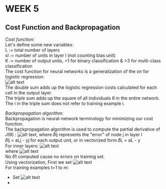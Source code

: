 # **WEEK 5**

## **Cost Function and Backpropagation**  

*Cost function:*  
Let's define some new variables:  
L := total number of layers  
sl := number of units in layer l (not counting bias unit)  
K := number of output units, =1 for binary classification & >3 for multi-class classification  
The cost function for neural networks is a generalization of the on for logistic regression:  
![alt text](https://i.imgur.com/UH2WFoK.jpg)  
The double sum adds up the logistic regression costs calculated for each cell in the output layer.  
The triple sum adds up the square of all individuals θ in the entire network.  
The i in the triple sum does not refer to training example i.

*Backpropagation algorithm:*  
Backpropagation is neural-network terminology for minimizing our cost function.  
The backpropagation algorithm is used to compute the partial derivative of J(θ) : ![alt text](https://i.imgur.com/SeSWDXP.jpg), where 𝛿lj represents the "error" of node j in layer l  
𝛿lj = aLj - yj for each output unit, or in vectorized form 𝛿L = aL - y  
For inner layers: ![alt text](https://i.imgur.com/OHiBvzq.jpg)  
where ![alt text](https://i.imgur.com/7vvh7RE.jpg)  
No 𝛿1 computed cause no errors on training set.  
Using vectorization, 
First we set ![alt text](https://i.imgur.com/vteHPgQ.jpg)  
For training examples t=1 to m:  
- Set ![alt text](https://i.imgur.com/fYeqNrp.jpg)  
- 
